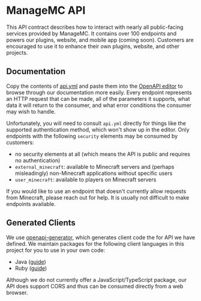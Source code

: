 # ManageMC API

This API contract describes how to interact with nearly all public-facing services provided by ManageMC. It contains over 100 endpoints and powers our plugins, website, and mobile app (coming soon). Customers are encouraged to use it to enhance their own plugins, website, and other projects.

## Documentation

Copy the contents of [api.yml](https://raw.githubusercontent.com/ManageMC/ManageMC/main/api/api.yml) and paste them into the [OpenAPI editor](https://editor.swagger.io/) to browse through our documentation more easily. Every endpoint represents an HTTP request that can be made, all of the parameters it supports, what data it will return to the consumer, and what error conditions the consumer may wish to handle.

Unfortunately, you will need to consult `api.yml` directly for things like the supported authentication method, which won't show up in the editor. Only endpoints with the following `security` elements may be consumed by customers:

- no security elements at all (which means the API is public and requires no authentication)
- `external_minecraft`: available to Minecraft servers and (perhaps misleadingly) non-Minecraft applications without specific users
- `user_minecraft`: available to players on Minecraft servers

If you would like to use an endpoint that doesn't currently allow requests from Minecraft, please reach out for help. It is usually not difficult to make endpoints available.

## Generated Clients

We use [openapi-generator](https://github.com/OpenAPITools/openapi-generator), which generates client code the for API we have defined. We maintain packages for the following client languages in this project for you to use in your own code:

- Java ([guide](JAVA_CLIENT.md))
- Ruby ([guide](RUBY_CLIENT.md))

Although we do not currently offer a JavaScript/TypeScript package, our API does support CORS and thus can be consumed directly from a web browser.
